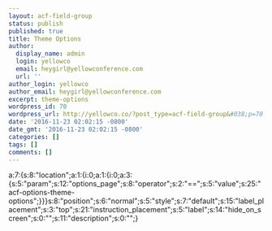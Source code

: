 ```yaml
---
layout: acf-field-group
status: publish
published: true
title: Theme Options
author:
  display_name: admin
  login: yellowco
  email: heygirl@yellowconference.com
  url: ''
author_login: yellowco
author_email: heygirl@yellowconference.com
excerpt: theme-options
wordpress_id: 70
wordpress_url: http://yellowco.co/?post_type=acf-field-group&#038;p=70
date: '2016-11-23 02:02:15 -0800'
date_gmt: '2016-11-23 02:02:15 -0800'
categories: []
tags: []
comments: []
---
```

<p>a:7:{s:8:"location";a:1:{i:0;a:1:{i:0;a:3:{s:5:"param";s:12:"options_page";s:8:"operator";s:2:"==";s:5:"value";s:25:"acf-options-theme-options";}}}s:8:"position";s:6:"normal";s:5:"style";s:7:"default";s:15:"label_placement";s:3:"top";s:21:"instruction_placement";s:5:"label";s:14:"hide_on_screen";s:0:"";s:11:"description";s:0:"";}</p>
